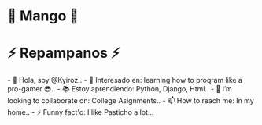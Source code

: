 

# 🥭 Mango 🥭
<h1> ⚡ Repampanos ⚡ </h1>
- 👋 Hola, soy @Kyiroz..
- 👀 Interesado en: learning how to program like a pro-gamer 😎..
- 📚 Estoy aprendiendo: Python, Django, Html..
- 💞️ I’m looking to collaborate on: College Asignments..
- 📫 How to reach me: In my home..
- ⚡ Funny fact'o: I like Pasticho a lot...

<!---
Kyiroz/Kyiroz is a ✨ special ✨ repository because its `README.md` (this file) appears on your GitHub profile.
You can click the Preview link to take a look at your changes.
--->
